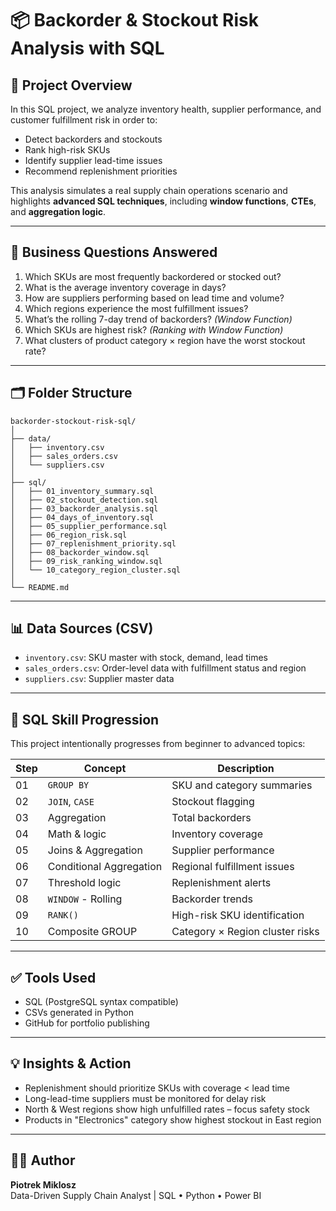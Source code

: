 
# 📦 Backorder & Stockout Risk Analysis with SQL

## 🚀 Project Overview

In this SQL project, we analyze inventory health, supplier performance, and customer fulfillment risk in order to:

- Detect backorders and stockouts
- Rank high-risk SKUs
- Identify supplier lead-time issues
- Recommend replenishment priorities

This analysis simulates a real supply chain operations scenario and highlights **advanced SQL techniques**, including **window functions**, **CTEs**, and **aggregation logic**.

---

## 🧠 Business Questions Answered

1. Which SKUs are most frequently backordered or stocked out?
2. What is the average inventory coverage in days?
3. How are suppliers performing based on lead time and volume?
4. Which regions experience the most fulfillment issues?
5. What’s the rolling 7-day trend of backorders? *(Window Function)*
6. Which SKUs are highest risk? *(Ranking with Window Function)*
7. What clusters of product category × region have the worst stockout rate?

---

## 🗂️ Folder Structure

```
backorder-stockout-risk-sql/
│
├── data/
│   ├── inventory.csv
│   ├── sales_orders.csv
│   └── suppliers.csv
│
├── sql/
│   ├── 01_inventory_summary.sql
│   ├── 02_stockout_detection.sql
│   ├── 03_backorder_analysis.sql
│   ├── 04_days_of_inventory.sql
│   ├── 05_supplier_performance.sql
│   ├── 06_region_risk.sql
│   ├── 07_replenishment_priority.sql
│   ├── 08_backorder_window.sql
│   ├── 09_risk_ranking_window.sql
│   └── 10_category_region_cluster.sql
│
└── README.md
```

---

## 📊 Data Sources (CSV)

- `inventory.csv`: SKU master with stock, demand, lead times
- `sales_orders.csv`: Order-level data with fulfillment status and region
- `suppliers.csv`: Supplier master data

---

## 🧪 SQL Skill Progression

This project intentionally progresses from beginner to advanced topics:

| Step | Concept | Description |
|------|---------|-------------|
| 01   | `GROUP BY` | SKU and category summaries |
| 02   | `JOIN`, `CASE` | Stockout flagging |
| 03   | Aggregation | Total backorders |
| 04   | Math & logic | Inventory coverage |
| 05   | Joins & Aggregation | Supplier performance |
| 06   | Conditional Aggregation | Regional fulfillment issues |
| 07   | Threshold logic | Replenishment alerts |
| 08   | `WINDOW` - Rolling | Backorder trends |
| 09   | `RANK()` | High-risk SKU identification |
| 10   | Composite GROUP | Category × Region cluster risks |

---

## ✅ Tools Used

- SQL (PostgreSQL syntax compatible)
- CSVs generated in Python
- GitHub for portfolio publishing

---

## 💡 Insights & Action

- Replenishment should prioritize SKUs with coverage < lead time
- Long-lead-time suppliers must be monitored for delay risk
- North & West regions show high unfulfilled rates – focus safety stock
- Products in "Electronics" category show highest stockout in East region

---

## 👨‍💻 Author

**Piotrek Miklosz**  
Data-Driven Supply Chain Analyst | SQL • Python • Power BI  
